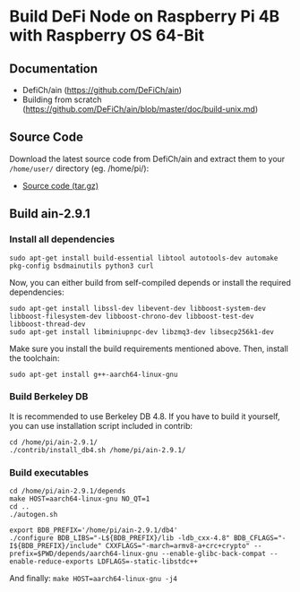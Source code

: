 # Build DeFi Node on Raspberry Pi 4B with Raspberry OS 64-Bit


## Documentation
- DefiCh/ain (https://github.com/DeFiCh/ain)
- Building from scratch (https://github.com/DeFiCh/ain/blob/master/doc/build-unix.md)


## Source Code
Download the latest source code from DefiCh/ain and extract them to your `/home/user/` directory (eg. /home/pi/):
- [Source code (tar.gz)](https://github.com/DeFiCh/ain/releases)


## Build ain-2.9.1

### Install all dependencies

```
sudo apt-get install build-essential libtool autotools-dev automake pkg-config bsdmainutils python3 curl
```

Now, you can either build from self-compiled depends or install the required dependencies:
```
sudo apt-get install libssl-dev libevent-dev libboost-system-dev libboost-filesystem-dev libboost-chrono-dev libboost-test-dev libboost-thread-dev
sudo apt-get install libminiupnpc-dev libzmq3-dev libsecp256k1-dev
```
Make sure you install the build requirements mentioned above. Then, install the toolchain:

```
sudo apt-get install g++-aarch64-linux-gnu
```

### Build Berkeley DB
It is recommended to use Berkeley DB 4.8. If you have to build it yourself, you can use installation script included in contrib:
```
cd /home/pi/ain-2.9.1/
./contrib/install_db4.sh /home/pi/ain-2.9.1/
```

### Build executables
```
cd /home/pi/ain-2.9.1/depends
make HOST=aarch64-linux-gnu NO_QT=1 
cd ..
./autogen.sh
```
```
export BDB_PREFIX='/home/pi/ain-2.9.1/db4'
./configure BDB_LIBS="-L${BDB_PREFIX}/lib -ldb_cxx-4.8" BDB_CFLAGS="-I${BDB_PREFIX}/include" CXXFLAGS="-march=armv8-a+crc+crypto" --prefix=$PWD/depends/aarch64-linux-gnu --enable-glibc-back-compat --enable-reduce-exports LDFLAGS=-static-libstdc++
```
And finally: 
`make HOST=aarch64-linux-gnu -j4`
